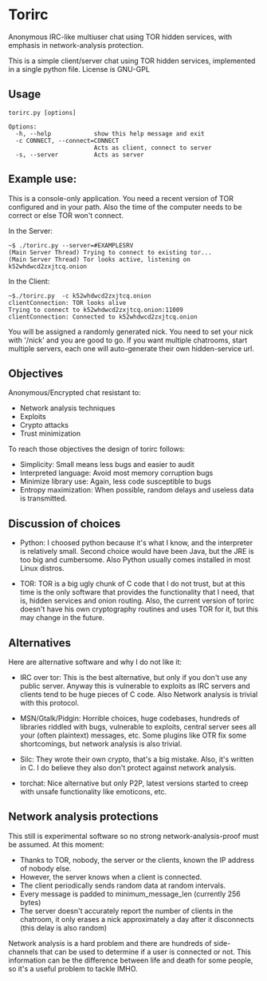 Torirc
======

Anonymous IRC-like multiuser chat using TOR hidden services, with emphasis in network-analysis protection.

This is a simple client/server chat using TOR hidden services, implemented in a single python file. License is GNU-GPL

Usage
-----
	torirc.py [options]

	Options:
	  -h, --help            show this help message and exit
	  -c CONNECT, --connect=CONNECT
	                        Acts as client, connect to server
	  -s, --server          Acts as server

Example use:
------------

This is a console-only application.
You need a recent version of TOR configured and in your path. Also the time of the computer needs to be correct or else TOR won't connect.

In the Server:

	~$ ./torirc.py --server=#EXAMPLESRV
	(Main Server Thread) Trying to connect to existing tor...
	(Main Server Thread) Tor looks active, listening on k52whdwcd2zxjtcq.onion


In the Client:

	~$./torirc.py  -c k52whdwcd2zxjtcq.onion
	clientConnection: TOR looks alive
	Trying to connect to k52whdwcd2zxjtcq.onion:11009
	clientConnection: Connected to k52whdwcd2zxjtcq.onion


You will be assigned a randomly generated nick. You need to set your nick with '/nick' and you are good to go. If you want multiple chatrooms, start multiple servers, each one will auto-generate their own hidden-service url.

Objectives
----------

Anonymous/Encrypted chat resistant to:
 *  Network analysis techniques
 *  Exploits
 *  Crypto attacks
 * Trust minimization

To reach those objectives the design of torirc follows:
  * Simplicity: Small means less bugs and easier to audit
  * Interpreted language: Avoid most memory corruption bugs
  * Minimize library use: Again, less code susceptible to bugs
  * Entropy maximization: When possible, random delays and useless data is transmitted.


Discussion of choices
---------------------

 *  Python: I choosed python because it's what I know, and the interpreter is relatively small. Second choice would have been Java, but the JRE is too big and cumbersome. Also Python usually comes installed in most Linux distros.

 *  TOR: TOR is a big ugly chunk of C code that I do not trust, but at this time is the only software that provides the functionality that I need, that is, hidden services and onion routing. Also, the current version of torirc doesn't have his own cryptography routines and uses TOR for it, but this may change in the future.

Alternatives
------------

Here are alternative software and why I do not like it:

 *  IRC over tor:
	This is the best alternative, but only if you don't use any public server. Anyway this is vulnerable to exploits as IRC servers and clients tend to be huge pieces of C code. Also Network analysis is trivial with this protocol.

 *  MSN/Gtalk/Pidgin: Horrible choices, huge codebases, hundreds of libraries riddled with bugs, vulnerable to exploits, central server sees all your (often plaintext) messages, etc. Some plugins like OTR fix some shortcomings, but network analysis is also trivial.

 *  Silc: They wrote their own crypto, that's a big mistake. Also, it's written in C. I do believe they also don't protect against network analysis.

 *  torchat: Nice alternative but only P2P, latest versions started to creep with unsafe functionality like emoticons, etc.

Network analysis protections
----------------------------

This still is experimental software so no strong network-analysis-proof must be assumed. At this moment:

 * Thanks to TOR, nobody, the server or the clients, known the IP address of nobody else.
 * However, the server knows when a client is connected.
 * The client periodically sends random data at random intervals.
 * Every message is padded to minimum_message_len (currently 256 bytes)
 * The server doesn't accurately report the number of clients in the chatroom, it only erases a nick approximately a day after it disconnects (this delay is also random)

Network analysis is a hard problem and there are hundreds of side-channels that can be used to determine if a user is connected or not. This information can be the difference between life and death for some people, so it's a useful problem to tackle IMHO.
